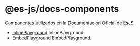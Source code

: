 # @es-js/docs-components

Componentes utilizados en la Documentación Oficial de EsJS.

- [InlinePlayground](/components/inline-playground) InlinePlayground.
- [EmbedPlayground](/components/embed-playground) EmbedPlayground.
